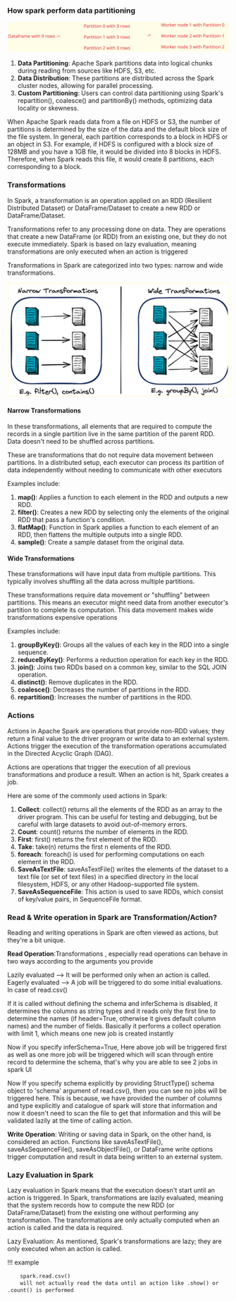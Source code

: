 ### **How spark perform data partitioning**
![Steps](datatrans.svg)

1. **Data Partitioning**: Apache Spark partitions data into logical chunks during reading from sources like HDFS, S3, etc.
2. **Data Distribution**: These partitions are distributed across the Spark cluster nodes, allowing for parallel processing.
3. **Custom Partitioning**: Users can control data partitioning using Spark's repartition(), coalesce() and partitionBy() methods, optimizing data locality or skewness.

When Apache Spark reads data from a file on HDFS or S3, the number of partitions is determined by the size of the data and the default block size of the file system. In general, each partition corresponds to a block in HDFS or an object in S3.
For example, if HDFS is configured with a block size of 128MB and you have a 1GB file, it would be divided into 8 blocks in HDFS. Therefore, when Spark reads this file, it would create 8 partitions, each corresponding to a block.

### **Transformations**
In Spark, a transformation is an operation applied on an RDD (Resilient Distributed Dataset) or DataFrame/Dataset to create a new RDD or DataFrame/Dataset. 

Transformations refer to any processing done on data. They are operations that create a new DataFrame (or RDD) from an existing one, but they do not execute immediately. Spark is based on lazy evaluation, meaning transformations are only executed when an action is triggered

Transformations in Spark are categorized into two types: narrow and wide transformations.

![Steps](trans.svg)

#### **Narrow Transformations**

In these transformations, all elements that are required to compute the records in a single partition live in the same partition of the parent RDD. Data doesn't need to be shuffled across partitions.

These are transformations that do not require data movement between partitions. In a distributed setup, each executor can process its partition of data independently without needing to communicate with other executors

Examples include:

1. **map()**: Applies a function to each element in the RDD and outputs a new RDD.
2. **filter()**: Creates a new RDD by selecting only the elements of the original RDD that pass a function's condition.
3. **flatMap()**: Function in Spark applies a function to each element of an RDD, then flattens the multiple outputs into a single 
RDD.
4. **sample()**: Create a sample dataset from the original data.

#### **Wide Transformations**
These transformations will have input data from multiple partitions. This typically involves shuffling all the data across multiple partitions. 

These transformations require data movement or "shuffling" between partitions. This means an executor might need data from another executor's partition to complete its computation. This data movement makes wide transformations expensive operations

Examples include:

1. **groupByKey()**: Groups all the values of each key in the RDD into a single sequence.
2. **reduceByKey()**: Performs a reduction operation for each key in the RDD.
3. **join()**: Joins two RDDs based on a common key, similar to the SQL JOIN operation.
4. **distinct()**: Remove duplicates in the RDD.
5. **coalesce()**: Decreases the number of partitions in the RDD.
6. **repartition()**: Increases the number of partitions in the RDD.

### **Actions**
Actions in Apache Spark are operations that provide non-RDD values; they return a final value to the driver program or write data to an external system. Actions trigger the execution of the transformation operations accumulated in the Directed Acyclic Graph (DAG).

Actions are operations that trigger the execution of all previous transformations and produce a result. When an action is hit, Spark creates a job.

Here are some of the commonly used actions in Spark:

1. **Collect**: collect() returns all the elements of the RDD as an array to the driver program. This can be useful for testing and debugging, but be careful with large datasets to avoid out-of-memory errors.
2. **Count**: count() returns the number of elements in the RDD.
3. **First**: first() returns the first element of the RDD.
4. **Take**: take(n) returns the first n elements of the RDD.
5. **foreach**: foreach() is used for performing computations on each element in the RDD.
6. **SaveAsTextFile**: saveAsTextFile() writes the elements of the dataset to a text file (or set of text files) in a specified directory in the local filesystem, HDFS, or any other Hadoop-supported file system.
7. **SaveAsSequenceFile**: This action is used to save RDDs, which consist of key/value pairs, in SequenceFile format.



### **Read & Write operation in Spark are Transformation/Action?**
Reading and writing operations in Spark are often viewed as actions, but they're a bit unique. 

**Read Operation**:Transformations , especially read operations can behave in two ways according to the arguments you provide

Lazily evaluated --> It will be performed only when an action is called.
Eagerly evaluated --> A job will be triggered to do some initial evaluations. In case of read.csv()

If it is called without defining the schema and inferSchema is disabled, it determines the columns as string types and it reads only the first line to determine the names (if header=True, otherwise it gives default column names) and the number of fields. 
Basically it performs a collect operation with limit 1, which means one new job is created instantly

Now if you specify inferSchema=True, Here above job will be triggered first as well as one more job will be triggered which will scan through entire record to determine the schema, that's why you are able to see 2 jobs in spark UI

Now If you specify schema explicitly by providing StructType() schema object to 'schema' argument of read.csv(), then you can see no jobs will be triggered here. This is because, we have provided the number of columns and type explicitly and catalogue of spark will store that information and now it doesn't need to scan the file to get that information and this will be validated lazily at the time of calling action.

**Write Operation**: Writing or saving data in Spark, on the other hand, is considered an action. Functions like saveAsTextFile(), saveAsSequenceFile(), saveAsObjectFile(), or DataFrame write options trigger computation and result in data being written to an external system.

### **Lazy Evaluation in Spark**
Lazy evaluation in Spark means that the execution doesn't start until an action is triggered. In Spark, transformations are lazily evaluated, meaning that the system records how to compute the new RDD (or DataFrame/Dataset) from the existing one without performing any transformation. The transformations are only actually computed when an action is called and the data is required. 


Lazy Evaluation: As mentioned, Spark's transformations are lazy; they are only executed when an action is called.

!!! example

        spark.read.csv() 
        will not actually read the data until an action like .show() or .count() is performed